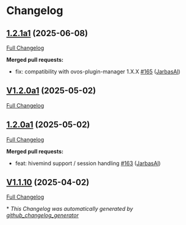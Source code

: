 # Changelog

## [1.2.1a1](https://github.com/OpenVoiceOS/ovos-ocp-audio-plugin/tree/1.2.1a1) (2025-06-08)

[Full Changelog](https://github.com/OpenVoiceOS/ovos-ocp-audio-plugin/compare/V1.2.0a1...1.2.1a1)

**Merged pull requests:**

- fix: compatibility with ovos-plugin-manager 1.X.X [\#165](https://github.com/OpenVoiceOS/ovos-ocp-audio-plugin/pull/165) ([JarbasAl](https://github.com/JarbasAl))

## [V1.2.0a1](https://github.com/OpenVoiceOS/ovos-ocp-audio-plugin/tree/V1.2.0a1) (2025-05-02)

[Full Changelog](https://github.com/OpenVoiceOS/ovos-ocp-audio-plugin/compare/1.2.0a1...V1.2.0a1)

## [1.2.0a1](https://github.com/OpenVoiceOS/ovos-ocp-audio-plugin/tree/1.2.0a1) (2025-05-02)

[Full Changelog](https://github.com/OpenVoiceOS/ovos-ocp-audio-plugin/compare/V1.1.10...1.2.0a1)

**Merged pull requests:**

- feat: hivemind support / session handling [\#163](https://github.com/OpenVoiceOS/ovos-ocp-audio-plugin/pull/163) ([JarbasAl](https://github.com/JarbasAl))

## [V1.1.10](https://github.com/OpenVoiceOS/ovos-ocp-audio-plugin/tree/V1.1.10) (2025-04-02)

[Full Changelog](https://github.com/OpenVoiceOS/ovos-ocp-audio-plugin/compare/1.1.10...V1.1.10)



\* *This Changelog was automatically generated by [github_changelog_generator](https://github.com/github-changelog-generator/github-changelog-generator)*

